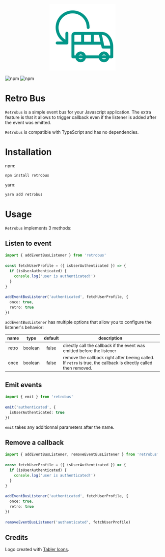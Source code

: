 <p align="center">

<img src="docs/logo.svg" alt="logo">
  
![npm](https://img.shields.io/npm/v/retrobus?style=for-the-badge)
![npm](https://img.shields.io/npm/dm/retrobus?style=for-the-badge)

# Retro Bus

</p>

`Retrobus` is a simple event bus for your Javascript application. The extra feature is that it allows to trigger callback even if the listener is added after the event was emitted.

`Retrobus` is compatible with TypeScript and has no dependencies.

# Installation

npm:

```sh
npm install retrobus
```

yarn:

```sh
yarn add retrobus
```

# Usage

`Retrobus` implements 3 methods:

## Listen to event

```ts
import { addEventBusListener } from 'retrobus'

const fetchUserProfile = ({ isUserAuthenticated }) => {
  if (isUserAuthenticated) {
    console.log('user is authenticated!')
  }
}

addEventBusListener('authenticated', fetchUserProfile, {
  once: true,
  retro: true
})
```

`addEventBusListener` has multiple options that allow you to configure the listener's behavior:

| name  |  type   | default | description                                                                                                      |
| :---: | :-----: | :-----: | ---------------------------------------------------------------------------------------------------------------- |
| retro | boolean |  false  | directly call the callback if the event was emitted before the listener                                          |
| once  | boolean |  false  | remove the callback right after beeing called. If `retro` is true, the callback is directly called then removed. |

## Emit events

```ts
import { emit } from 'retrobus'

emit('authenticated', {
  isUserAuthenticated: true
})
```

`emit` takes any additionnal parameters after the name.

## Remove a callback

```ts
import { addEventBusListener, removeEventBusListener } from 'retrobus'

const fetchUserProfile = ({ isUserAuthenticated }) => {
  if (isUserAuthenticated) {
    console.log('user is authenticated!')
  }
}

addEventBusListener('authenticated', fetchUserProfile, {
  once: true,
  retro: true
})

removeEventBusListener('authenticated', fetchUserProfile)
```

## Credits

Logo created with [Tabler Icons](https://tablericons.com/).
